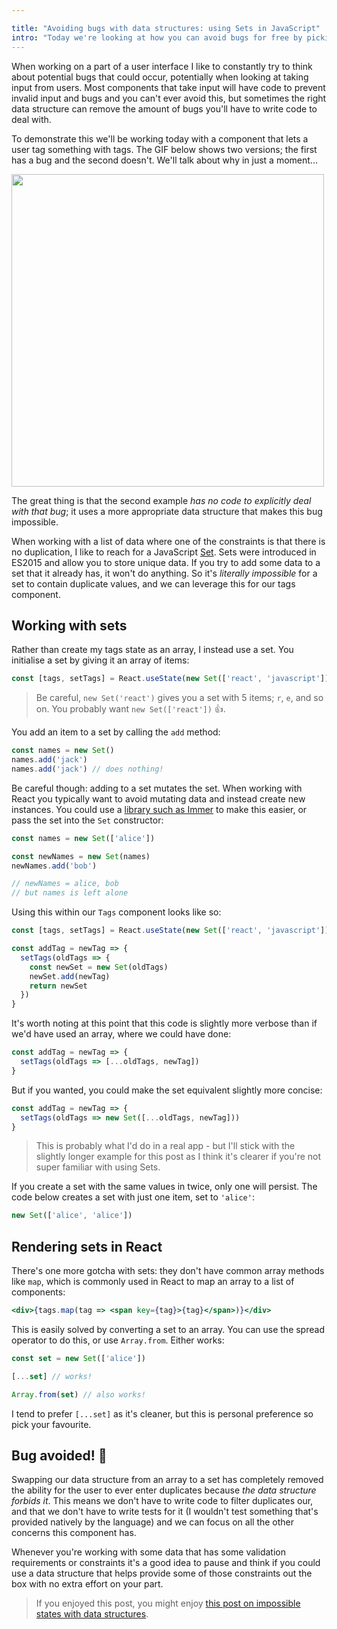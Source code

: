 ```yaml
---

title: "Avoiding bugs with data structures: using Sets in JavaScript"
intro: "Today we're looking at how you can avoid bugs for free by picking the right data structures for what you're working with."
---
```


When working on a part of a user interface I like to constantly try to think
about potential bugs that could occur, potentially when looking at taking input
from users. Most components that take input will have code to prevent invalid
input and bugs and you can't ever avoid this, but sometimes the right data
structure can remove the amount of bugs you'll have to write code to deal with.

To demonstrate this we'll be working today with a component that lets a user tag
something with tags. The GIF below shows two versions; the first has a bug and
the second doesn't. We'll talk about why in just a moment...

<img src="/code-for-posts/sets/example.gif" width="500" />

The great thing is that the second example _has no code to explicitly deal with
that bug_; it uses a more appropriate data structure that makes this bug
impossible.

When working with a list of data where one of the constraints is that there is
no duplication, I like to reach for a JavaScript
[Set](https://developer.mozilla.org/en-US/docs/Web/JavaScript/Reference/Global_Objects/Set).
Sets were introduced in ES2015 and allow you to store unique data. If you try to
add some data to a set that it already has, it won't do anything. So it's
_literally impossible_ for a set to contain duplicate values, and we can
leverage this for our tags component.

## Working with sets

Rather than create my tags state as an array, I instead use a set. You
initialise a set by giving it an array of items:

```js
const [tags, setTags] = React.useState(new Set(['react', 'javascript']))
```

> Be careful, `new Set('react')` gives you a set with 5 items; `r`, `e`, and so
> on. You probably want `new Set(['react'])` 👍.

You add an item to a set by calling the `add` method:

```js
const names = new Set()
names.add('jack')
names.add('jack') // does nothing!
```

Be careful though: adding to a set mutates the set. When working with React you
typically want to avoid mutating data and instead create new instances. You
could use a [library such as Immer](https://github.com/immerjs/immer) to make
this easier, or pass the set into the `Set` constructor:

```js
const names = new Set(['alice'])

const newNames = new Set(names)
newNames.add('bob')

// newNames = alice, bob
// but names is left alone
```

Using this within our `Tags` component looks like so:

```js
const [tags, setTags] = React.useState(new Set(['react', 'javascript']))

const addTag = newTag => {
  setTags(oldTags => {
    const newSet = new Set(oldTags)
    newSet.add(newTag)
    return newSet
  })
}
```

It's worth noting at this point that this code is slightly more verbose than if
we'd have used an array, where we could have done:

```js
const addTag = newTag => {
  setTags(oldTags => [...oldTags, newTag])
}
```

But if you wanted, you could make the set equivalent slightly more concise:

```js
const addTag = newTag => {
  setTags(oldTags => new Set([...oldTags, newTag]))
}
```

> This is probably what I'd do in a real app - but I'll stick with the slightly
> longer example for this post as I think it's clearer if you're not super
> familiar with using Sets.

If you create a set with the same values in twice, only one will persist. The
code below creates a set with just one item, set to `'alice'`:

```js
new Set(['alice', 'alice'])
```

## Rendering sets in React

There's one more gotcha with sets: they don't have common array methods like
`map`, which is commonly used in React to map an array to a list of components:

```jsx
<div>{tags.map(tag => <span key={tag}>{tag}</span>)}</div>
```

This is easily solved by converting a set to an array. You can use the spread
operator to do this, or use `Array.from`. Either works:

```js
const set = new Set(['alice'])

[...set] // works!

Array.from(set) // also works!
```

I tend to prefer `[...set]` as it's cleaner, but this is personal preference so
pick your favourite.

## Bug avoided! 🐛

Swapping our data structure from an array to a set has completely removed the
ability for the user to ever enter duplicates because _the data structure
forbids it_. This means we don't have to write code to filter duplicates our,
and that we don't have to write tests for it (I wouldn't test something that's
provided natively by the language) and we can focus on all the other concerns
this component has.

Whenever you're working with some data that has some validation requirements or
constraints it's a good idea to pause and think if you could use a data
structure that helps provide some of those constraints out the box with no extra
effort on your part.

> If you enjoyed this post, you might enjoy
> [this post on impossible states with data structures](/avoiding-impossible-states-react/).
